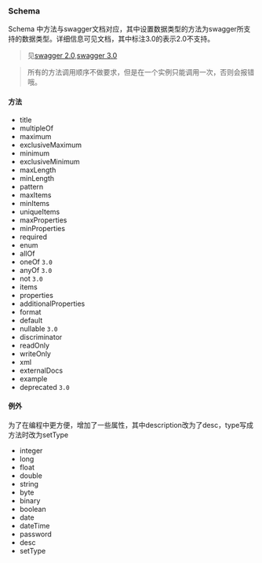 ### <a name="Schema">Schema</a>
Schema 中方法与swagger文档对应，其中设置数据类型的方法为swagger所支持的数据类型。详细信息可见文档，其中标注3.0的表示2.0不支持。
> 见[swagger 2.0](https://github.com/OAI/OpenAPI-Specification/blob/master/versions/2.0.md),[swagger 3.0](https://swagger.io/specification/#schemaObject)

> 所有的方法调用顺序不做要求，但是在一个实例只能调用一次，否则会报错哦。

#### 方法
  - title
  - multipleOf
  - maximum
  - exclusiveMaximum
  - minimum
  - exclusiveMinimum
  - maxLength
  - minLength
  - pattern
  - maxItems
  - minItems
  - uniqueItems
  - maxProperties
  - minProperties
  - required
  - enum
  - allOf
  - oneOf `3.0`
  - anyOf `3.0`
  - not `3.0`
  - items
  - properties
  - additionalProperties
  - format
  - default
  - nullable `3.0`
  - discriminator
  - readOnly
  - writeOnly
  - xml
  - externalDocs
  - example
  - deprecated `3.0`

#### 例外
为了在编程中更方便，增加了一些属性，其中description改为了desc，type写成方法时改为setType

  - integer
  - long
  - float
  - double
  - string
  - byte
  - binary
  - boolean
  - date
  - dateTime
  - password
  - desc
  - setType

